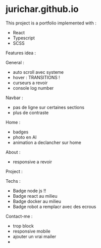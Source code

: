 # jurichar.github.io

This project is a portfolio implemented with :
- React
- Typescript
- SCSS

Features idea :

General :
- auto scroll avec systeme
- hover : TRANSITIONS !
- curseurs a revoir
- console log number 

Navbar :
- pas de ligne sur certaines sections
- plus de contraste 

Home :
- badges
- photo en AI
- animation a declancher sur home

About :
- responsive a revoir

Project :


Techs :
- Badge node js !!
- Badge react au milieu
- Badge docker au milieu
- Badge robot a remplacr avec des ecrous

Contact-me :
- trop block
- responsive mobile 
- ajouter un vrai mailer
- 
